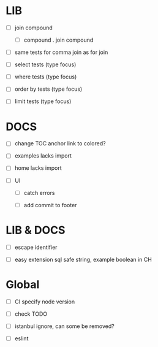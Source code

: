 # LIB

-   [ ] join compound

    -   [ ] compound . join compound

-   [ ] same tests for comma join as for join

-   [ ] select tests (type focus)

-   [ ] where tests (type focus)

-   [ ] order by tests (type focus)

-   [ ] limit tests (type focus)

# DOCS

-   [ ] change TOC anchor link to colored?

-   [ ] examples lacks import

-   [ ] home lacks import

-   [ ] UI

    -   [ ] catch errors

    -   [ ] add commit to footer

# LIB & DOCS

-   [ ] escape identifier

-   [ ] easy extension sql safe string, example boolean in CH

# Global

-   [ ] CI specify node version

-   [ ] check TODO

-   [ ] istanbul ignore, can some be removed?

-   [ ] eslint
